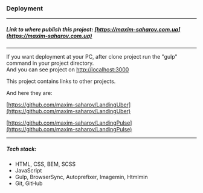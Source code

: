 
### Deployment

***

##### Link to where publish this project: [https://maxim-saharov.com.ua](https://maxim-saharov.com.ua)

***

If you want deployment at your PC, after clone project run the "gulp" command in your project directory.  
And you can see project on [http://localhost:3000](http://localhost:3000 )

This project contains links to other projects.

And here they are:

[https://github.com/maxim-saharov/LandingUber](https://github.com/maxim-saharov/LandingUber)

[https://github.com/maxim-saharov/LandingPulse](https://github.com/maxim-saharov/LandingPulse)

***

##### Tech stack:

* HTML, CSS, BEM, SCSS
* JavaScript
* Gulp, BrowserSync, Autoprefixer, Imagemin, Htmlmin
* Git, GitHub
